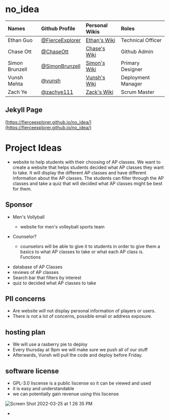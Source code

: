 # no_idea 
| Names | Github Profile | Personal Wikis | Roles | 
| :--- | :--- | :--- | :--- | 
| Ethan Guo  | [@FierceExplorer](https://github.com/FierceExplorer) | [Ethan's Wiki](https://github.com/FierceExplorer/no_idea/wiki/Ethan-Guo-Personal-Wiki) | Technical Officer |
| Chase Ott | [@ChaseOtt](https://github.com/ChaseOtt)| [Chase's Wiki](https://github.com/FierceExplorer/no_idea/wiki/Chase-Ott-Personal-Wiki) | Github Admin
| Simon Brunzell |  [@SimonBrunzell](https://github.com/SimonBrunzell/dataStructTri3/projects/1)| [Simon's Wiki](https://github.com/SimonBrunzell/dataStructTri3/wiki)| Primary Designer
| Vunsh Mehta | [@vunsh](https://github.com/vunsh) | [Vunsh's Wiki](https://github.com/FierceExplorer/no_idea/wiki/Vunsh's-personal-wiki) | Deployment Manager
| Zach Ye |  [@zachye111](https://github.com/zachye111)| [Zack's Wiki](https://github.com/FierceExplorer/no_idea/wiki/Zach-Ye-Personal-Wiki) | Scrum Master

## Jekyll Page 
[https://fierceexplorer.github.io/no_idea/](https://fierceexplorer.github.io/no_idea/)
# Project Ideas 
* website to help students with their choosing of AP classes. 
We want to create a website that helps students decided what AP classes they want to take. It will display the different AP classes and have different information about the AP classes. The students can filter through the AP classes and take a quiz that will decided what AP classes might be best for them. 
## Sponsor
- Men's Vollyball 
   * website for men's volleyball sports team 

- Counselor?   
   * counselors will be able to give it to students in order to give them a basics to what AP classes to take or what each AP class is. 
Functions   
* database of AP Classes 
* reviews of AP classes 
* Search bar that filters by interest 
* quiz to decided what AP classes to take 

## PII concerns

- Are website will not display personal information of players or users. 
- There is not a lot of concerns, possible email or address exposure. 

## hosting plan

- We will use a rasberry pie to deploy
- Every thursday at 9pm we will make sure we push all of our stuff
- Afterwards, Vunsh will pull the code and deploy before Friday. 

## software license

- GPL-3.0 liscense is a public liscense so it can be viewed and used
- it is easy and understandable
- we can potentially gain revenue using this liscense

![Screen Shot 2022-03-25 at 1 26 35 PM](https://user-images.githubusercontent.com/37047405/160196179-abb9dcc8-fe77-4b63-a7ae-c2a351e828d2.png)


- 
